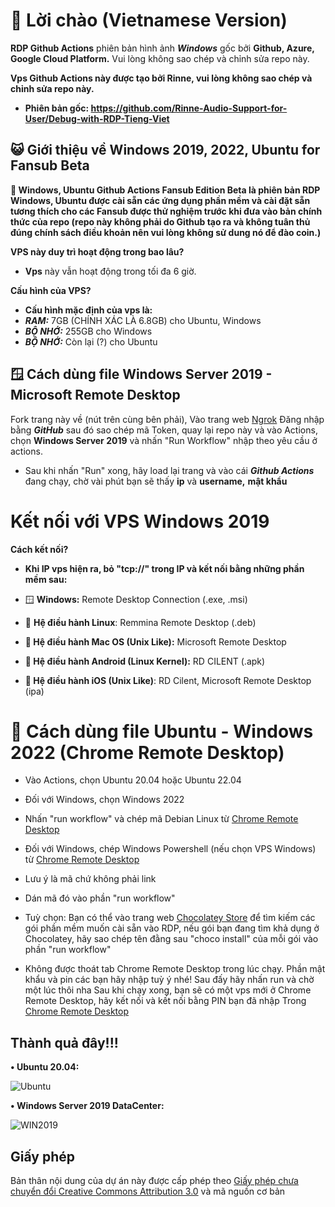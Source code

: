 
# 📌 Lời chào (Vietnamese Version)

**RDP Github Actions** phiên bản hình ảnh ***Windows*** gốc bởi **Github, Azure, Google Cloud Platform.** Vui lòng không sao chép và chỉnh sửa repo này.

**Vps Github Actions này được tạo bởi Rinne, vui lòng không sao chép và chỉnh sửa repo này.**

* **Phiên bản gốc: 
https://github.com/Rinne-Audio-Support-for-User/Debug-with-RDP-Tieng-Viet**

## 😺 Giới thiệu về Windows 2019, 2022, Ubuntu for Fansub Beta

**🥰 Windows, Ubuntu Github Actions Fansub Edition Beta là phiên bản RDP Windows, Ubuntu được cài sẵn các ứng dụng phần mềm và cài đặt sẵn tương thích cho các Fansub được thử nghiệm trước khi đưa vào bản chính thức của repo
(repo này không phải do Github tạo ra và không tuân thủ đúng chính sách điều khoản nên vui lòng không sử dung nó để đào coin.)**

**VPS này duy trì hoạt động trong bao lâu?**<br>

* **Vps** này vẫn hoạt động trong tối đa 6 giờ.<br>

**Cấu hình của VPS?**

* **Cấu hình mặc định của vps là:**
* ***RAM:*** 7GB (CHÍNH XÁC LÀ 6.8GB) cho Ubuntu, Windows
* ***BỘ NHỚ:*** 255GB cho Windows
* ***BỘ NHỚ:*** Còn lại (?) cho Ubuntu

## 🪟 Cách dùng file Windows Server 2019 - Microsoft Remote Desktop

Fork trang này về (nút trên cùng bên phải), Vào trang web [Ngrok](https://dashboard.ngrok.com/get-started/your-authtoken)
Đăng nhập bằng ***GitHub*** sau đó sao chép mã Token, quay lại repo này và vào Actions, chọn **Windows Server 2019** và nhấn "Run Workflow" nhập theo yêu cầu ở actions.

+ Sau khi nhấn "Run" xong, hãy load lại trang và vào cái ***Github Actions*** đang chạy, chờ vài phút bạn sẽ thấy **ip** và **username,** **mật khẩu**

# Kết nối với VPS Windows 2019

**Cách kết nối?**<br>
+ **Khi IP vps hiện ra, bỏ "tcp://" trong IP và kết nối bằng những phần mềm sau:**<br>

+ 🪟 **Windows:** Remote Desktop Connection (.exe, .msi) 

+ 🐧 **Hệ điều hành Linux**: Remmina Remote Desktop (.deb)

+ **🍎 Hệ điều hành Mac OS (Unix Like):** Microsoft Remote Desktop

+ **💚 Hệ điều hành Android (Linux Kernel):** RD CILENT (.apk)

+ **🍎 Hệ điều hành iOS (Unix Like)**: RD Cilent, Microsoft Remote Desktop (ipa)

# 🍔 Cách dùng file Ubuntu - Windows 2022 (Chrome Remote Desktop)

+ Vào Actions, chọn Ubuntu 20.04 hoặc Ubuntu 22.04

+ Đối với Windows, chọn Windows 2022

+ Nhấn "run workflow" và chép mã Debian Linux từ [Chrome Remote Desktop](https://remotedesktop.google.com/headless)

+ Đối với Windows, chép Windows Powershell (nếu chọn VPS Windows) từ [Chrome Remote Desktop](https://remotedesktop.google.com/headless)

+ Lưu ý là mã chứ không phải link

+ Dán mã đó vào phần "run workflow"

+ Tuỳ chọn: Bạn có thể vào trang web [Chocolatey Store](https://community.chocolatey.org/packages) để tìm kiếm các gói phần mềm muốn cài sẵn vào RDP, nếu gói bạn đang tìm khả dụng ở Chocolatey, hãy sao chép tên đằng sau "choco install" của mỗi gói vào phần "run workflow"

+ Không được thoát tab Chrome Remote Desktop trong lúc chạy.
Phần mật khẩu và pin các bạn hãy nhập tuỳ ý nhé!
Sau đấy hãy nhấn run và chờ một lúc thôi nha
Sau khi chạy xong, bạn sẽ có một vps mới ở Chrome Remote Desktop, hãy kết nối và kết nối bằng PIN bạn đã nhập
Trong [Chrome Remote Desktop](https://remotedesktop.google.com/access)

## Thành quả đây!!!

**• Ubuntu 20.04:**

![Ubuntu](https://github.com/Rinne-Audio-Support-for-User/Rdp-cho-fansub-beta/raw/main/received_789599522797031.webp?raw=true)

**• Windows Server 2019 DataCenter:**

![WIN2019](https://github.com/Rinne-Audio-Support-for-User/Rdp-cho-fansub-beta/raw/main/received_914498423174069.webp?raw=true)

## Giấy phép



Bản thân nội dung của dự án này được cấp phép theo [Giấy phép chưa chuyển đổi Creative Commons Attribution 3.0](https://creativecommons.org/licenses/by/3.0/) và mã nguồn cơ bản




